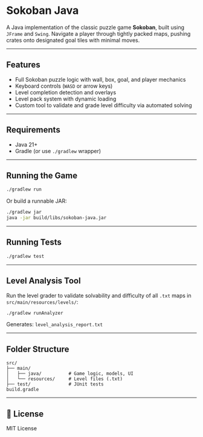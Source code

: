 # Sokoban Java

A Java implementation of the classic puzzle game **Sokoban**, built using `JFrame` and `Swing`. Navigate a player through tightly packed maps, pushing crates onto designated goal tiles with minimal moves.

---

## Features

- Full Sokoban puzzle logic with wall, box, goal, and player mechanics
- Keyboard controls (`WASD` or arrow keys)
- Level completion detection and overlays
- Level pack system with dynamic loading
- Custom tool to validate and grade level difficulty via automated solving

---

## Requirements

- Java 21+
- Gradle (or use `./gradlew` wrapper)

---

## Running the Game

```bash
./gradlew run
````

Or build a runnable JAR:

```bash
./gradlew jar
java -jar build/libs/sokoban-java.jar
```

---

## Running Tests

```bash
./gradlew test
```

---

## Level Analysis Tool

Run the level grader to validate solvability and difficulty of all `.txt` maps in `src/main/resources/levels/`:

```bash
./gradlew runAnalyzer
```

Generates: `level_analysis_report.txt`

---

## Folder Structure

```
src/
├── main/
│   ├── java/          # Game logic, models, UI
│   └── resources/     # Level files (.txt)
├── test/              # JUnit tests
build.gradle
```

---

## 📜 License

MIT License
